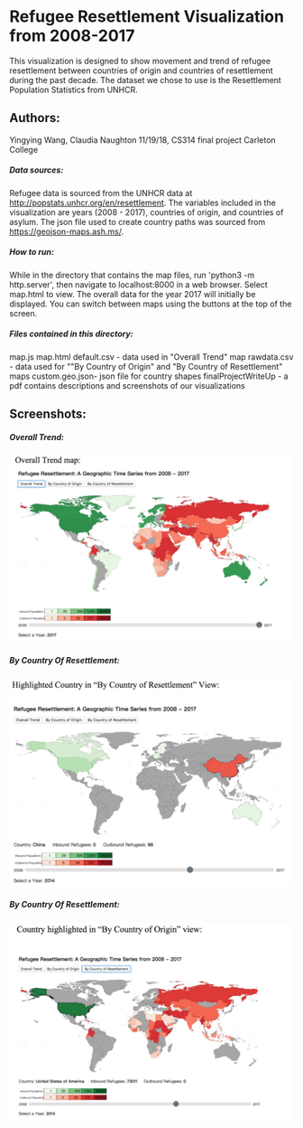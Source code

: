 # Refugee Resettlement Visualization from 2008-2017
This visualization is designed to show movement and trend of refugee resettlement between countries of origin and countries of resettlement during the past decade. The dataset we chose to use is the Resettlement Population Statistics from UNHCR.
## Authors: 
Yingying Wang, Claudia Naughton
11/19/18, CS314 final project Carleton College

##### Data sources: 
Refugee data is sourced from the UNHCR data at http://popstats.unhcr.org/en/resettlement. The variables included in the visualization are years (2008 - 2017), countries of origin, and countries of asylum. The json file used to create country paths was sourced from https://geojson-maps.ash.ms/.

##### How to run: 
While in the directory that contains the map files, run 'python3 -m http.server', then navigate to localhost:8000 in a web browser. Select map.html to view. The overall data for the year 2017 will initially be displayed. You can switch between maps using the buttons at the top of the screen. 


##### Files contained in this directory:
map.js
map.html
default.csv - data used in "Overall Trend" map
rawdata.csv - data used for ""By Country of Origin" and "By Country of Resettlement" maps
custom.geo.json- json file for country shapes
finalProjectWriteUp - a pdf contains descriptions and screenshots of our visualizations

## Screenshots:
##### Overall Trend:
![alt text](screenshots/Overall.png "Overall Trend")
##### By Country Of Resettlement:
![alt text](screenshots/ByCountryOfResettlement.png "ByCountryOfResettlement")
##### By Country Of Resettlement:
![alt text](screenshots/ByCountryOfOrigin.png "ByCountryOfOrigin")

